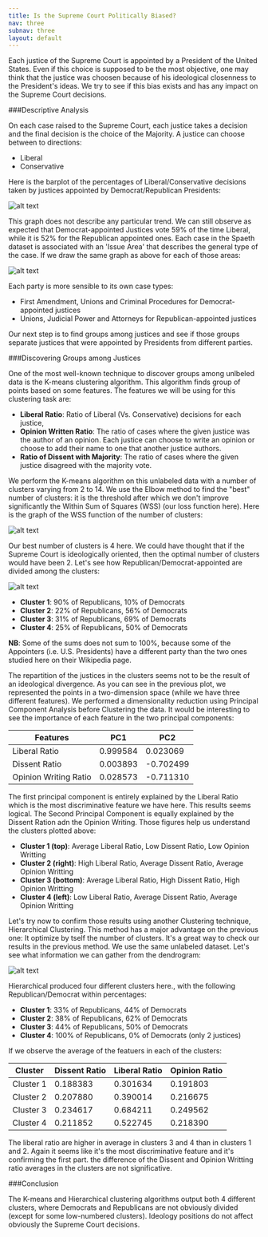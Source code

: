 ```yaml
---
title: Is the Supreme Court Politically Biased?
nav: three
subnav: three
layout: default
---
```


Each justice of the Supreme Court is appointed by a President of the United States. Even if this choice is supposed to be the most objective, one may think that the justice was choosen because of his ideological
closenness to the President's ideas. We try to see if this bias exists and has any impact on the Supreme Court decisions.

###Descriptive Analysis

On each case raised to the Supreme Court, each justice takes a decision and the final decision is the choice of the Majority. A justice can choose between to directions:

* Liberal
* Conservative

Here is the barplot of the percentages of Liberal/Conservative decisions taken by justices appointed by Democrat/Republican Presidents:

![alt text]({{site.baseurl}}img/pred1_bar_1.png "Title")

This graph does not describe any particular trend. We can still observe as expected that Democrat-appointed Justices vote 59% of the time Liberal, while it is 52% for the Republican appointed ones.
Each case in the Spaeth dataset is associated with an 'Issue Area' that describes the general type of the case. If we draw the same graph as above for each of those areas:

![alt text]({{site.baseurl}}img/pred1_bar_2.png "Title")

Each party is more sensible to its own case types:

* First Amendment, Unions and Criminal Procedures for Democrat-appointed justices
* Unions, Judicial Power and Attorneys for Republican-appointed justices

Our next step is to find groups among justices and see if those groups separate justices that were appointed by Presidents from different parties. 

###Discovering Groups among Justices

One of the most well-known technique to discover groups among unlbeled data is the K-means clustering algorithm. This algorithm finds group of points based on some features. The features we will be using
for this clustering task are:

* **Liberal Ratio**: Ratio of Liberal (Vs. Conservative) decisions for each justice,
* **Opinion Written Ratio**: The ratio of cases where the given justice was the author of an opinion. Each justice can choose to write an opinion or choose to add their name to one that another justice authors.
* **Ratio of Dissent with Majority**: The ratio of cases where the given justice disagreed with the majority vote.

We perform the K-means algorithm on this unlabeled data with a number of clusters varying from 2 to 14. We use the Elbow method to find the "best" number of clusters: it is the threshold after
which we don't improve significantly the Within Sum of Squares (WSS) (our loss function here). Here is the graph of the WSS function of the number of clusters:

![alt text]({{site.baseurl}}img/pred1_elbow.png "Title")

Our best number of clusters is 4 here. We could have thought that if the Supreme Court is ideologically oriented, then the optimal number of clusters would have been 2. Let's see how Republican/Democrat-appointed
are divided among the clusters:

![alt text]({{site.baseurl}}img/pred1_kmeans.png "Title")

* **Cluster 1**: 90% of Republicans, 10% of Democrats
* **Cluster 2**: 22% of Republicans, 56% of Democrats
* **Cluster 3**: 31% of Republicans, 69% of Democrats
* **Cluster 4**: 25% of Republicans, 50% of Democrats 

**NB**: Some of the sums does not sum to 100%, because some of the Appointers (i.e. U.S. Presidents) have a different party than the two ones studied here on their Wikipedia page.

The repartition of the justices in the clusters seems not to be the result of an ideological divergence. As you can see in the previous plot, we represented the points in a two-dimension space (while we have three
different features). We performed a dimensionality reduction using Principal Component Analysis before Clustering the data. It would be interesting to see the importance of each feature in the two
principal components:

|Features|PC1|PC2|
|---|---|---|
|Liberal Ratio | 0.999584  |0.023069  |
|Dissent Ratio  |0.003893  |-0.702499  |
|Opinion Writing Ratio  |0.028573  |-0.711310  |

The first principal component is entirely explained by the Liberal Ratio which is the most discriminative feature we have here. This results seems logical. The Second Principal Component is equally explained
by the Dissent Ration adn the Opinion Writing. Those figures help us understand the clusters plotted above:

* **Cluster 1 (top)**: Average Liberal Ratio, Low Dissent Ratio, Low Opinion Writting
* **Cluster 2 (right)**: High Liberal Ratio, Average Dissent Ratio, Average Opinion Writting
* **Cluster 3 (bottom)**: Average Liberal Ratio, High Dissent Ratio, High Opinion Writting
* **Cluster 4 (left)**: Low Liberal Ratio, Average Dissent Ratio, Average Opinion Writting

Let's try now to confirm those results using another Clustering technique, Hierarchical Clustering.
This method has a major advantage on the previous one: It optimize by tself the number of clusters. It's a great way to check our results in the previous method. We use the same unlabeled dataset.
Let's see what information we can gather from the dendrogram:

![alt text]({{site.baseurl}}img/pred1_hierarchical.png "Title")

Hierarchical produced four different clusters here., with the following Republican/Democrat within percentages:

* **Cluster 1**: 33% of Republicans, 44% of Democrats
* **Cluster 2**: 38% of Republicans, 62% of Democrats
* **Cluster 3**: 44% of Republicans, 50% of Democrats
* **Cluster 4**: 100% of Republicans, 0% of Democrats (only 2 justices)

If we observe the average of the featuers in each of the clusters: 

|Cluster|Dissent Ratio|Liberal Ratio|Opinion Ratio|
|---|---|---|---|		
|Cluster 1|0.188383|0.301634|0.191803|
|Cluster 2|0.207880|0.390014|0.216675|
|Cluster 3|0.234617|0.684211|0.249562|
|Cluster 4|0.211852|0.522745|0.218390|

The liberal ratio are higher in average in clusters 3 and 4 than in clusters 1 and 2. Again it seems like it's the most discriminative feature and it's confirming the first part. the difference of the Dissent and 
Opinion Writting ratio averages in the clusters are not significative.

###Conclusion

The K-means and Hierarchical clustering algorithms output both 4 different clusters, where Democrats and Republicans are not obviously divided (except for some low-numbered clusters). 
Ideology positions do not affect obviously the Supreme Court decisions.


